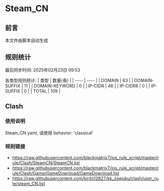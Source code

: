 # Steam_CN

## 前言
本文件由脚本自动生成

## 规则统计
最后同步时间: 2025年02月23日 09:53

各类型规则统计:
| 类型 | 数量(条)  | 
| ---- | ----  |
| DOMAIN | 63 | 
| DOMAIN-SUFFIX | 11 | 
| DOMAIN-KEYWORD | 0 | 
| IP-CIDR | 46 | 
| IP-CIDR6 | 0 | 
| IP-SUFFIX | 0 | 
| TOTAL | 109 | 
## Clash 
### 使用说明 
Steam_CN.yaml, 请使用 behavior: 'classical' 
### 规则链接 
- https://raw.githubusercontent.com/blackmatrix7/ios_rule_script/master/rule/Clash/SteamCN/SteamCN.list 
- https://raw.githubusercontent.com/blackmatrix7/ios_rule_script/master/rule/Clash/Game/GameDownload/GameDownload.list 
- https://raw.githubusercontent.com/kirito12827/kk_zawuku/clash/user_rule/steam_CN.list 

